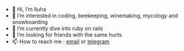 - 👋 Hi, I’m Iluha
- 👀 I’m interested in coding, beekeeping, winemaking, mycology and snowboarding
- 🌱 I’m currently dive into ruby on rails
- 💞️ I’m looking for friends with the same hurts 
- 📫 How to reach me : [email](velichko.ilia@gmail.com) or [telegram](https://t.me/vincent_noir)

<!---
Kucherjashka/Kucherjashka is a ✨ special ✨ repository because its `README.md` (this file) appears on your GitHub profile.
You can click the Preview link to take a look at your changes.
--->
